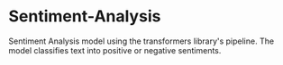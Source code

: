 # Sentiment-Analysis
Sentiment Analysis model using the transformers library's pipeline. The model classifies text into positive or negative sentiments.

